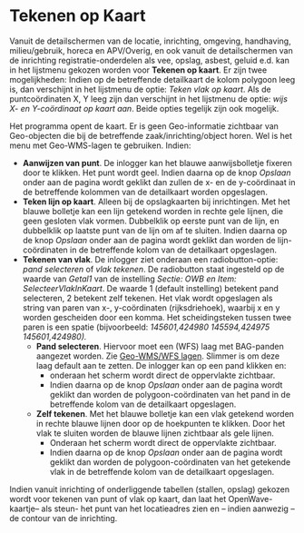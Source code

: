 # Tekenen op Kaart

Vanuit de detailschermen van de locatie, inrichting, omgeving, handhaving, milieu/gebruik, horeca en APV/Overig, en ook vanuit de detailschermen van de inrichting registratie-onderdelen als vee, opslag, asbest, geluid e.d. kan in het lijstmenu gekozen worden voor **Tekenen op kaart**.
Er zijn twee mogelijkheden: Indien op de betreffende detailkaart de kolom polygoon leeg is, dan verschijnt in het lijstmenu de optie: *Teken vlak op kaart*.  Als de puntcoördinaten X, Y leeg zijn dan verschijnt in het lijstmenu de optie: *wijs X- en Y-coördinaat op kaart aan*. Beide opties tegelijk zijn ook mogelijk.

Het programma opent de kaart. Er is geen Geo-informatie zichtbaar van Geo-objecten die bij de betreffende zaak/inrichting/object horen. Wel is het menu met Geo-WMS-lagen te gebruiken. Indien:

* **Aanwijzen van punt**. De inlogger kan het blauwe aanwijsbolletje fixeren door te klikken. Het punt wordt geel. Indien daarna op de knop *Opslaan* onder aan de pagina wordt geklikt dan zullen de x- en de y-coördinaat in de betreffende kolommen van de detailkaart worden opgeslagen.
* **Teken lijn op kaart**. Alleen bij de opslagkaarten bij inrichtingen. Met het blauwe bolletje kan een lijn getekend worden in rechte gele lijnen, die geen gesloten vlak vormen. Dubbelklik op eerste punt van de lijn, en dubbelklik op laatste punt van de lijn om af te sluiten. Indien daarna op de knop *Opslaan* onder aan de pagina wordt geklikt dan worden de lijn-coördinaten in de betreffende kolom van de detailkaart opgeslagen.
* **Tekenen van vlak**. De inlogger ziet onderaan een radiobutton-optie: *pand selecteren* of *vlak tekenen*. De radiobutton staat ingesteld op de waarde van *Getal1* van de instelling *Sectie: OWB en Item: SelecteerVlakInKaart*. De waarde 1 (default instelling) betekent pand selecteren, 2 betekent zelf tekenen. Het vlak wordt opgeslagen als string van paren van x-, y-coördinaten (rijksdriehoek), waarbij x en y worden gescheiden door een komma. Het scheidingsteken tussen twee paren is een spatie (bijvoorbeeld: *145601,424980 145594,424975 145601,424980).*
  * **Pand selecteren**. Hiervoor moet een (WFS) laag met BAG-panden aangezet worden. Zie [Geo-WMS/WFS lagen](/docs/instellen_inrichten/geowms-lagen.md). Slimmer is om deze laag default aan te zetten. De inlogger kan op een pand klikken en:
    * onderaan het scherm wordt direct de oppervlakte zichtbaar.
    * Indien daarna op de knop *Opslaan* onder aan de pagina wordt geklikt dan worden de polygoon-coördinaten van het pand in de betreffende kolom van de detailkaart opgeslagen.
  * **Zelf tekenen**. Met het blauwe bolletje kan een vlak getekend worden in rechte blauwe lijnen door op de hoekpunten te klikken. Door het vlak te sluiten worden de blauwe lijnen zichtbaar als gele lijnen.
    * Onderaan het scherm wordt direct de oppervlakte zichtbaar.
    * Indien daarna op de knop *Opslaan* onder aan de pagina wordt geklikt dan worden de polygoon-coördinaten van het getekende vlak in de betreffende kolom van de detailkaart opgeslagen.

Indien vanuit inrichting of onderliggende tabellen (stallen, opslag) gekozen wordt voor tekenen van punt of vlak op
kaart, dan laat het OpenWave-kaartje– als steun- het punt van het locatieadres zien en – indien aanwezig – de contour van de inrichting.
